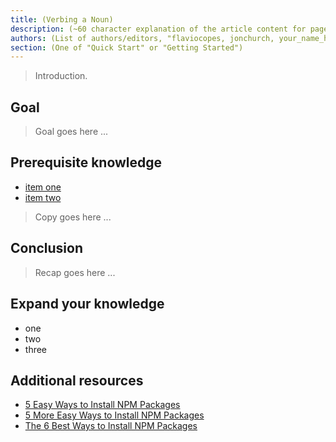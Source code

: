 ```yaml
---
title: (Verbing a Noun)
description: (~60 character explanation of the article content for page meta data)
authors: (List of authors/editors, "flaviocopes, jonchurch, your_name_here")
section: (One of "Quick Start" or "Getting Started")
---
```

<!--
This template is for a tutorial that covers a task. Tasks provide specific step-by-step instructions to achieve a goal and answer questions like "how?".

To use it, copy it into your page's directory and rename it to "index.md". Example: src/documentation/0029-node-event-loop/index.md. Follow the instructions contained within comments. And replace, or review, placeholder text. Before submitting the final draft remove all the extra comments from the file.

The general format for all tutorials is:

1. Introduction: Introduce the task, tell the reader what you're going to tell them and what they'll be able to do once they complete the tutorial.
2. Body: Explain the task in detail and provide specific step-by-step instructions.
3. Conclusion: Review what you just said. Highlight 2-3 key points the reader should take away.

Titles for task tutorials should be in the format "Verbing a Noun". e.g. "Build an HTTP Server" or "Install an NPM Package".

Change the title in the frontmatter above.
-->

<!--
The introduction should consist of a short summary of what will be covered in this tutorial. Someone should be able to read this, and the following bullet list, and know if they want to proceed with the rest of the page or not.

Add a bullet list in "students will be able to" format, e.g.:

Upon completing this tutorial you'll be able to:

- Use npm to install one or more packages
- Install a specific version of a package
- Find additional help for the `npm install` command
-->

> Introduction.

## Goal
<!--
State the thing that someone will be able to do once they've completed this tutorial in one sentence using active voice. It should be specific rather than generic.

e.g.:
Install the latest version of the dotenv package using NPM.
-->

> Goal goes here ...

## Prerequisite knowledge
<!--
A bullet list, usually in the form of links to other documentation pages, that cover topics someone would need to understand already in order to be successful with this task.
-->

- [item one](/src/documentation/0042/meaning-of-life.md)
- [item two](/src/documentation/0043/just-some-number.md)


<!--
The main body of the tutorial goes here. This is where you describe the actual steps required to achieve the goal. Be specific, not generic, when possible.

If the task involves a UI, for example filling out a form, include screen shots.

This section should end with something that helps the reader verify they have correctly completed the task. Include a screen shot where appropriate.

Note: any included screenshots for your article should be saved in the same directory your article.md file lives in.

e.g.:
![Don't forget an alt tag](./screenshot-1.png)

See /style-guide/0001-voice-and-tone.md for further writing guidelines.
-->

> Copy goes here ...

## Conclusion
<!--
Summarize what was just covered in one paragraph.
-->

> Recap goes here ...

## Expand your knowledge
<!--
Bullet list of 1-3 thought provoking questions intended to help the reader further their understanding of the topic by encouraging self-guided exploration. You can make cross-references to other task topics that are related. Or make suggestions for tasks that someone who just learned this task might be able to do that are not covered elsewhere in the documentation.
-->

- one
- two
- three

## Additional resources
<!--
Links to additional useful resources from around the web related to this topic. Make sure all links have link text showing the name of the article or page being linked to.
-->

- [5 Easy Ways to Install NPM Packages](https://example.invalid)
- [5 More Easy Ways to Install NPM Packages](https://example.invalid)
- [The 6 Best Ways to Install NPM Packages](https://example.invalid)
